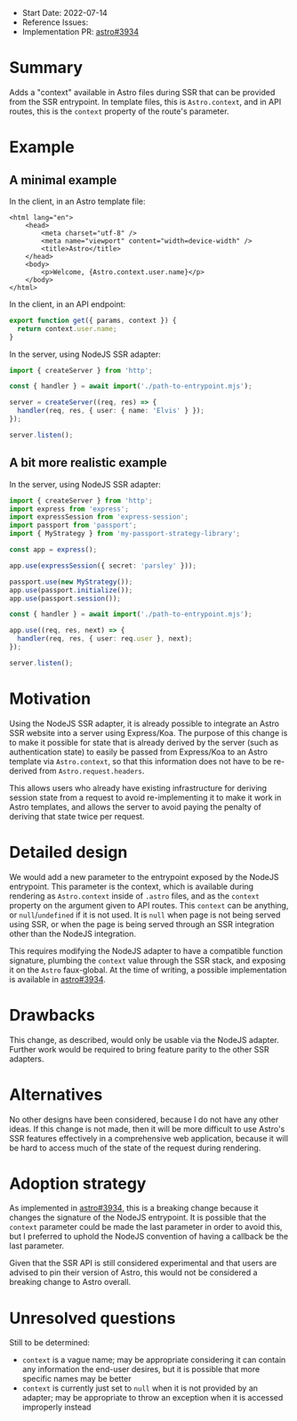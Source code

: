 - Start Date: 2022-07-14
- Reference Issues: 
- Implementation PR: [astro#3934](https://github.com/withastro/astro/pull/3934)

# Summary

Adds a "context" available in Astro files during SSR that can be provided from the SSR entrypoint. In template files, this is `Astro.context`, and in API routes, this is the `context` property of the route's parameter.

# Example

## A minimal example

In the client, in an Astro template file:

```astro
<html lang="en">
	<head>
		<meta charset="utf-8" />
		<meta name="viewport" content="width=device-width" />
		<title>Astro</title>
	</head>
	<body>
		<p>Welcome, {Astro.context.user.name}</p>
	</body>
</html>
```

In the client, in an API endpoint:

```typescript
export function get({ params, context }) {
  return context.user.name;
}
```

In the server, using NodeJS SSR adapter:

```typescript
import { createServer } from 'http';

const { handler } = await import('./path-to-entrypoint.mjs');

server = createServer((req, res) => {
  handler(req, res, { user: { name: 'Elvis' } });
});

server.listen();
```

## A bit more realistic example

In the server, using NodeJS SSR adapter:

```typescript
import { createServer } from 'http';
import express from 'express';
import expressSession from 'express-session';
import passport from 'passport';
import { MyStrategy } from 'my-passport-strategy-library';

const app = express();

app.use(expressSession({ secret: 'parsley' }));

passport.use(new MyStrategy());
app.use(passport.initialize());
app.use(passport.session());

const { handler } = await import('./path-to-entrypoint.mjs');

app.use((req, res, next) => {
  handler(req, res, { user: req.user }, next);
});

server.listen();
```

# Motivation

Using the NodeJS SSR adapter, it is already possible to integrate an Astro SSR
website into a server using Express/Koa. The purpose of this change is to make
it possible for state that is already derived by the server (such as
authentication state) to easily be passed from Express/Koa to an Astro template
via `Astro.context`, so that this information does not have to be re-derived
from `Astro.request.headers`. 

This allows users who already have existing infrastructure for deriving session
state from a request to avoid re-implementing it to make it work in Astro
templates, and allows the server to avoid paying the penalty of deriving that
state twice per request.

# Detailed design

We would add a new parameter to the entrypoint exposed by the NodeJS entrypoint.
This parameter is the context, which is available during rendering as
`Astro.context` inside of `.astro` files, and as the `context` property on the
argument given to API routes. This `context` can be anything, or
`null`/`undefined` if it is not used. It is `null` when page is not being served
using SSR, or when the page is being served through an SSR integration other
than the NodeJS integration.

This requires modifying the NodeJS adapter to have a compatible function
signature, plumbing the `context` value through the SSR stack, and exposing it
on the `Astro` faux-global. At the time of writing, a possible implementation is
available in [astro#3934](https://github.com/withastro/astro/pull/3934).

# Drawbacks

This change, as described, would only be usable via the NodeJS adapter. Further
work would be required to bring feature parity to the other SSR adapters.

# Alternatives

No other designs have been considered, because I do not have any other ideas. If
this change is not made, then it will be more difficult to use Astro's SSR
features effectively in a comprehensive web application, because it will be hard
to access much of the state of the request during rendering.

# Adoption strategy

As implemented in [astro#3934](https://github.com/withastro/astro/pull/3934),
this is a breaking change because it changes the signature of the NodeJS
entrypoint. It is possible that the `context` parameter could be made the last
parameter in order to avoid this, but I preferred to uphold the NodeJS
convention of having a callback be the last parameter.

Given that the SSR API is still considered experimental and that users are
advised to pin their version of Astro, this would not be considered a breaking
change to Astro overall.

# Unresolved questions

Still to be determined:
- `context` is a vague name; may be appropriate considering it can contain any
  information the end-user desires, but it is possible that more specific names
  may be better
- `context` is currently just set to `null` when it is not provided by an
  adapter; may be appropriate to throw an exception when it is accessed
  improperly instead
